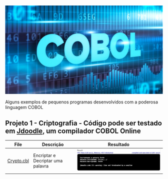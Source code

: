 ![COBOL Banner](./cobol-Banner.jpg)

Alguns exemplos de pequenos programas desenvolvidos com a poderosa linguagem COBOL

## Projeto 1 - Criptografia - Código pode ser testado em [Jdoodle](https://www.jdoodle.com/execute-cobol-online/), um compilador COBOL Online

| File                                                            | Descrição                                                | Resultado                               |
| --------------------------------------------------------------- | ---------------------------------------------------------| --------------------------------------- |
| [Crypto.cbl](./Crypto.cbl)                                      | Encriptar e Decriptar uma palavra                        | ![Resultado](./Cripto-Result-Short.png) |
